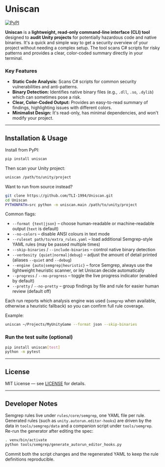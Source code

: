 # Uniscan

[![PyPI](https://img.shields.io/pypi/v/uniscan.svg?label=PyPI)](https://pypi.org/project/uniscan/)

**Uniscan** is a **lightweight, read-only command-line interface (CLI) tool** designed to **audit Unity projects** for potentially hazardous code and native binaries. It's a quick and simple way to get a security overview of your project without needing a complex setup. The tool scans C# scripts for risky patterns and provides a clear, color-coded summary directly in your terminal.

### Key Features
* **Static Code Analysis:** Scans C# scripts for common security vulnerabilities and anti-patterns.
* **Binary Detection:** Identifies native binary files (e.g., `.dll`, `.so`, `.dylib`) which can sometimes pose a risk.
* **Clear, Color-Coded Output:** Provides an easy-to-read summary of findings, highlighting issues with different colors.
* **Minimalist Design:** It's read-only, has minimal dependencies, and won't modify your project.

---

## Installation & Usage

Install from PyPI:

```bash
pip install uniscan
```

Then scan your Unity project:

```bash
uniscan /path/to/unity/project
```

Want to run from source instead?

```bash
git clone https://github.com/TLI-1994/Uniscan.git
cd Uniscan
PYTHONPATH=src python -m uniscan.main /path/to/unity/project
```

Common flags:

* `--format {text|json}` – choose human-readable or machine-readable output (`text` is default)
* `--no-colors` – disable ANSI colours in text mode
* `--ruleset path/to/extra_rules.yaml` – load additional Semgrep-style YAML rules (may be passed multiple times)
* `--skip-binaries` / `--include-binaries` – control native binary detection
* `--verbosity {quiet|normal|debug}` – adjust the amount of detail printed (aliases `--quiet` and `--debug`)
* `--engine {auto|semgrep|heuristic}` – force Semgrep, always use the lightweight heuristic scanner, or let Uniscan decide automatically
* `--progress` / `--no-progress` – toggle the live progress indicator (enabled by default)
* `--pretty` / `--no-pretty` – group findings by file and rule for easier human review (default off)

Each run reports which analysis engine was used (`semgrep` when available, otherwise a heuristic fallback) so you can confirm full rule coverage.

Example:

```bash
uniscan ~/Projects/MyUnityGame --format json --skip-binaries
```

### Run the test suite (optional)

```bash
pip install uniscan[test]
python -m pytest
```

---

## License

MIT License — see [LICENSE](../LICENSE) for details.

---

## Developer Notes

Semgrep rules live under `rules/core/semgrep`, one YAML file per rule. Generated rules (such as `unity.autorun.editor-hooks`) are driven by the data in `tools/semgrep/data` and a companion script under `tools/semgrep`. Re-run the generator after editing the spec:

```bash
. venv/bin/activate
python tools/semgrep/generate_autorun_editor_hooks.py
```

Commit both the script changes and the regenerated YAML to keep the rule definitions reproducible.

